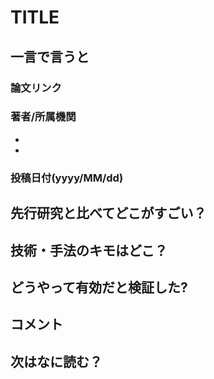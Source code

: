 # TITLE

## 一言で言うと

### 論文リンク

### 著者/所属機関

*
*

### 投稿日付(yyyy/MM/dd)

## 先行研究と比べてどこがすごい？

## 技術・手法のキモはどこ？

## どうやって有効だと検証した?

## コメント

## 次はなに読む？


